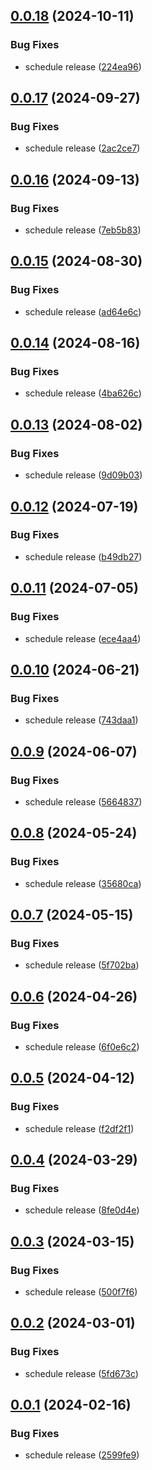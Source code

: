 ## [0.0.18](https://github.com/flipdot/membercard-generator/compare/0.0.17...0.0.18) (2024-10-11)

### Bug Fixes

* schedule release ([224ea96](https://github.com/flipdot/membercard-generator/commit/224ea9658b2499c0269a85afa23a89032c94aec9))

## [0.0.17](https://github.com/flipdot/membercard-generator/compare/0.0.16...0.0.17) (2024-09-27)

### Bug Fixes

* schedule release ([2ac2ce7](https://github.com/flipdot/membercard-generator/commit/2ac2ce79590f6802905d51f4c821a7492c549507))

## [0.0.16](https://github.com/flipdot/membercard-generator/compare/0.0.15...0.0.16) (2024-09-13)

### Bug Fixes

* schedule release ([7eb5b83](https://github.com/flipdot/membercard-generator/commit/7eb5b832b2c939209d5ac2bfa7d49bf37d02e718))

## [0.0.15](https://github.com/flipdot/membercard-generator/compare/0.0.14...0.0.15) (2024-08-30)

### Bug Fixes

* schedule release ([ad64e6c](https://github.com/flipdot/membercard-generator/commit/ad64e6c57b3206edd5b4370dcddb0ac5e0a496ed))

## [0.0.14](https://github.com/flipdot/membercard-generator/compare/0.0.13...0.0.14) (2024-08-16)

### Bug Fixes

* schedule release ([4ba626c](https://github.com/flipdot/membercard-generator/commit/4ba626c9f25cec456172dd46ab107cf0362c38b8))

## [0.0.13](https://github.com/flipdot/membercard-generator/compare/0.0.12...0.0.13) (2024-08-02)

### Bug Fixes

* schedule release ([9d09b03](https://github.com/flipdot/membercard-generator/commit/9d09b033646350ddd4226510645abde2f7c9606c))

## [0.0.12](https://github.com/flipdot/membercard-generator/compare/0.0.11...0.0.12) (2024-07-19)

### Bug Fixes

* schedule release ([b49db27](https://github.com/flipdot/membercard-generator/commit/b49db2701e217b9ba428706cd7e08a9481f73544))

## [0.0.11](https://github.com/flipdot/membercard-generator/compare/0.0.10...0.0.11) (2024-07-05)

### Bug Fixes

* schedule release ([ece4aa4](https://github.com/flipdot/membercard-generator/commit/ece4aa471964763f5b45cbc78265e46becc59c7e))

## [0.0.10](https://github.com/flipdot/membercard-generator/compare/0.0.9...0.0.10) (2024-06-21)

### Bug Fixes

* schedule release ([743daa1](https://github.com/flipdot/membercard-generator/commit/743daa1b7009846c340f16d7a4ff9bcf6859289b))

## [0.0.9](https://github.com/flipdot/membercard-generator/compare/0.0.8...0.0.9) (2024-06-07)

### Bug Fixes

* schedule release ([5664837](https://github.com/flipdot/membercard-generator/commit/5664837b8a87630ca0f30c443a763ba68abd6a69))

## [0.0.8](https://github.com/flipdot/membercard-generator/compare/0.0.7...0.0.8) (2024-05-24)


### Bug Fixes

* schedule release ([35680ca](https://github.com/flipdot/membercard-generator/commit/35680cacbfd064d682a97b9e8cee861ace321d2b))

## [0.0.7](https://github.com/flipdot/membercard-generator/compare/0.0.6...0.0.7) (2024-05-15)


### Bug Fixes

* schedule release ([5f702ba](https://github.com/flipdot/membercard-generator/commit/5f702ba39caf09b0e57610c6fd720a76c8d17029))

## [0.0.6](https://github.com/flipdot/membercard-generator/compare/0.0.5...0.0.6) (2024-04-26)


### Bug Fixes

* schedule release ([6f0e6c2](https://github.com/flipdot/membercard-generator/commit/6f0e6c2f25ae2540d005dc04f9bd9dd989298859))

## [0.0.5](https://github.com/flipdot/membercard-generator/compare/0.0.4...0.0.5) (2024-04-12)


### Bug Fixes

* schedule release ([f2df2f1](https://github.com/flipdot/membercard-generator/commit/f2df2f19e5e59c128f7026d15bf9b7c17a227111))

## [0.0.4](https://github.com/flipdot/membercard-generator/compare/0.0.3...0.0.4) (2024-03-29)


### Bug Fixes

* schedule release ([8fe0d4e](https://github.com/flipdot/membercard-generator/commit/8fe0d4e8de3756260420551fb6a8911fd5012d39))

## [0.0.3](https://github.com/flipdot/membercard-generator/compare/0.0.2...0.0.3) (2024-03-15)


### Bug Fixes

* schedule release ([500f7f6](https://github.com/flipdot/membercard-generator/commit/500f7f6a5c3307c0702e1df4c80940bd2315ad2a))

## [0.0.2](https://github.com/flipdot/membercard-generator/compare/0.0.1...0.0.2) (2024-03-01)


### Bug Fixes

* schedule release ([5fd673c](https://github.com/flipdot/membercard-generator/commit/5fd673c84b8e54e951b5b9d32bcd3af5375d19b8))

## [0.0.1](https://github.com/flipdot/membercard-generator/compare/0.0.0...0.0.1) (2024-02-16)


### Bug Fixes

* schedule release ([2599fe9](https://github.com/flipdot/membercard-generator/commit/2599fe91ff28e30b9a1ade11f2c82f0ba3776e2c))
